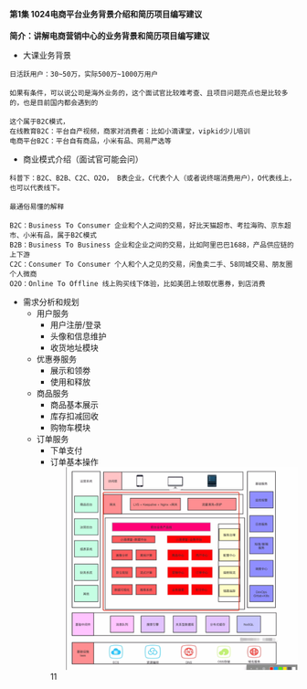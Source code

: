 #### 第1集  1024电商平台业务背景介绍和简历项目编写建议

**简介：讲解电商营销中心的业务背景和简历项目编写建议**

* 大课业务背景

```
日活跃用户：30~50万，实际500万~1000万用户

如果有条件，可以说公司是海外业务的，这个面试官比较难考查、且项目问题亮点也是比较多的，也是目前国内都会遇到的

这个属于B2C模式，
在线教育B2C：平台自产视频，商家对消费者：比如小滴课堂，vipkid少儿培训
电商平台B2C：平台自有商品，小米有品、网易严选等
```
* 商业模式介绍（面试官可能会问）

```
科普下：B2C、B2B、C2C、O2O， B表企业，C代表个人（或者说终端消费用户），O代表线上，也可以代表线下。

最通俗易懂的解释

B2C：Business To Consumer 企业和个人之间的交易，好比天猫超市、考拉海购、京东超市、小米有品，属于B2C模式
B2B：Business To Business 企业和企业之间的交易，比如阿里巴巴1688，产品供应链的上下游
C2C：Consumer To Consumer 个人和个人之见的交易，闲鱼卖二手、58同城交易、朋友圈个人微商
O2O：Online To Offline 线上购买线下体验，比如美团上领取优惠券，到店消费
```
* 需求分析和规划
  * 用户服务
    * 用户注册/登录
    * 头像和信息维护
    * 收货地址模块
  * 优惠券服务
    * 展示和领劵
    * 使用和释放
  * 商品服务
    * 商品基本展示
    * 库存扣减回收
    * 购物车模块
  * 订单服务
    * 下单支付
    * 订单基本操作
![输入图片说明](/imgs/2023-03-23/I9kL6N2gvmKOr1CB.png)
11
<!--stackedit_data:
eyJoaXN0b3J5IjpbODczNzIxODAxLC0yNzE1MjQ0MzksNTc1MD
k2NjAsMTUwODQzODgwMF19
-->